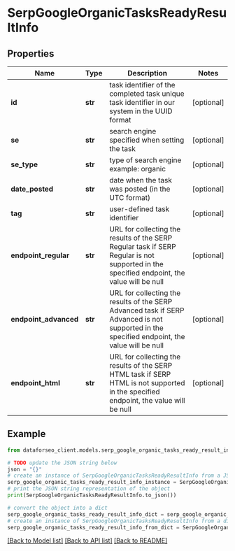 # SerpGoogleOrganicTasksReadyResultInfo


## Properties

Name | Type | Description | Notes
------------ | ------------- | ------------- | -------------
**id** | **str** | task identifier of the completed task unique task identifier in our system in the UUID format | [optional] 
**se** | **str** | search engine specified when setting the task | [optional] 
**se_type** | **str** | type of search engine example: organic | [optional] 
**date_posted** | **str** | date when the task was posted (in the UTC format) | [optional] 
**tag** | **str** | user-defined task identifier | [optional] 
**endpoint_regular** | **str** | URL for collecting the results of the SERP Regular task if SERP Regular is not supported in the specified endpoint, the value will be null | [optional] 
**endpoint_advanced** | **str** | URL for collecting the results of the SERP Advanced task if SERP Advanced is not supported in the specified endpoint, the value will be null | [optional] 
**endpoint_html** | **str** | URL for collecting the results of the SERP HTML task if SERP HTML is not supported in the specified endpoint, the value will be null | [optional] 

## Example

```python
from dataforseo_client.models.serp_google_organic_tasks_ready_result_info import SerpGoogleOrganicTasksReadyResultInfo

# TODO update the JSON string below
json = "{}"
# create an instance of SerpGoogleOrganicTasksReadyResultInfo from a JSON string
serp_google_organic_tasks_ready_result_info_instance = SerpGoogleOrganicTasksReadyResultInfo.from_json(json)
# print the JSON string representation of the object
print(SerpGoogleOrganicTasksReadyResultInfo.to_json())

# convert the object into a dict
serp_google_organic_tasks_ready_result_info_dict = serp_google_organic_tasks_ready_result_info_instance.to_dict()
# create an instance of SerpGoogleOrganicTasksReadyResultInfo from a dict
serp_google_organic_tasks_ready_result_info_from_dict = SerpGoogleOrganicTasksReadyResultInfo.from_dict(serp_google_organic_tasks_ready_result_info_dict)
```
[[Back to Model list]](../README.md#documentation-for-models) [[Back to API list]](../README.md#documentation-for-api-endpoints) [[Back to README]](../README.md)


